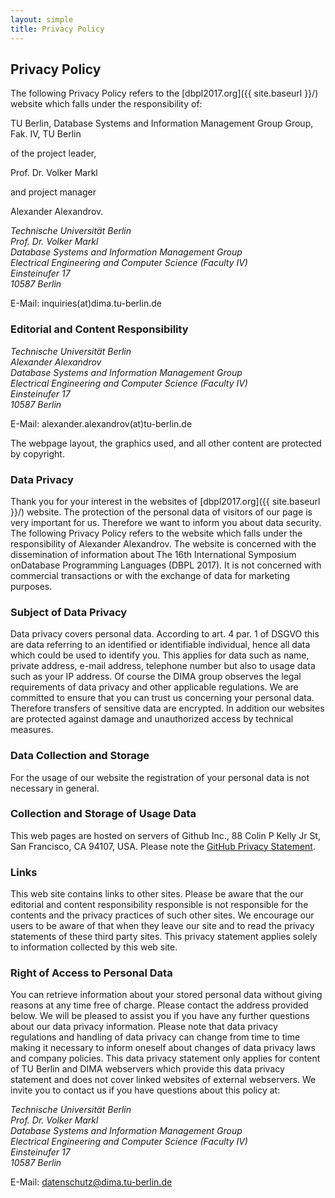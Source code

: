 ```yaml
---
layout: simple
title: Privacy Policy
---
```


## Privacy Policy

The following Privacy Policy refers to the [dbpl2017.org]({{ site.baseurl }}/) website which falls under the responsibility of:

TU Berlin,
Database Systems and Information Management Group Group,
Fak. IV,
TU Berlin

of the project leader,

Prof. Dr. Volker Markl

and project manager

Alexander Alexandrov.

<address>
Technische Universität Berlin<br>
Prof. Dr. Volker Markl<br>
Database Systems and Information Management Group<br>
Electrical Engineering and Computer Science (Faculty IV)<br>
Einsteinufer 17<br>
10587 Berlin<br>
</address>

E-Mail: inquiries(at)dima.tu-berlin.de

### Editorial and Content Responsibility

<address>
Technische Universität Berlin<br>
Alexander Alexandrov<br>
Database Systems and Information Management Group<br>
Electrical Engineering and Computer Science (Faculty IV)<br>
Einsteinufer 17<br>
10587 Berlin<br>
</address>

E-Mail: alexander.alexandrov(at)tu-berlin.de

The webpage layout, the graphics used, and all other content are protected by copyright.

### Data Privacy

Thank you for your interest in the websites of [dbpl2017.org]({{ site.baseurl }}/)  website. The protection of the personal data of visitors of our page is very important for us. Therefore we want to inform you about data security.
The following Privacy Policy refers to the website which falls under the responsibility of  Alexander Alexandrov.
The website is concerned with the dissemination of information about The 16th International Symposium onDatabase Programming Languages (DBPL 2017).
It is not concerned with commercial transactions or with the exchange of data for marketing purposes.

### Subject of Data Privacy

Data privacy covers personal data.
According to art. 4 par. 1 of DSGVO this are data referring to an identified or identifiable individual, hence all data which could be used to identify you.
This applies for data such as name, private address, e-mail address, telephone number but also to usage data such as your IP address.
Of course the DIMA group observes the legal requirements of data privacy and other applicable regulations.
We are committed to ensure that you can trust us concerning your personal data.
Therefore transfers of sensitive data are encrypted.
In addition our websites are protected against damage and unauthorized access by technical measures.

### Data Collection and Storage

For the usage of our website the registration of your personal data is not necessary in general.


### Collection and Storage of Usage Data

This web pages are hosted on servers of Github Inc., 88 Colin P Kelly Jr St, San Francisco, CA 94107, USA.
Please note the [GitHub Privacy Statement](https://help.github.com/articles/github-privacy-statement/).

### Links

This web site contains links to other sites.
Please be aware that the our editorial and content responsibility responsible is not responsible for the contents and the privacy practices of such other sites.
We encourage our users to be aware of that when they leave our site and to read the privacy statements of these third party sites.
This privacy statement applies solely to information collected by this web site.

### Right of Access to Personal Data

You can retrieve information about your stored personal data without giving reasons at any time free of charge.
Please contact the address provided below.
We will be pleased to assist you if you have any further questions about our data privacy information.
Please note that data privacy regulations and handling of data privacy can change from time to time making it necessary to inform oneself about changes of data privacy laws and company policies.
This data privacy statement only applies for content of TU Berlin and DIMA webservers which provide this data privacy statement and does not cover linked websites of external webservers.
We invite you to contact us if you have questions about this policy at:

<address>
Technische Universität Berlin<br>
Prof. Dr. Volker Markl<br>
Database Systems and Information Management Group<br>
Electrical Engineering and Computer Science (Faculty IV)<br>
Einsteinufer 17<br>
10587 Berlin<br>
</address>

E-Mail: datenschutz@dima.tu-berlin.de
